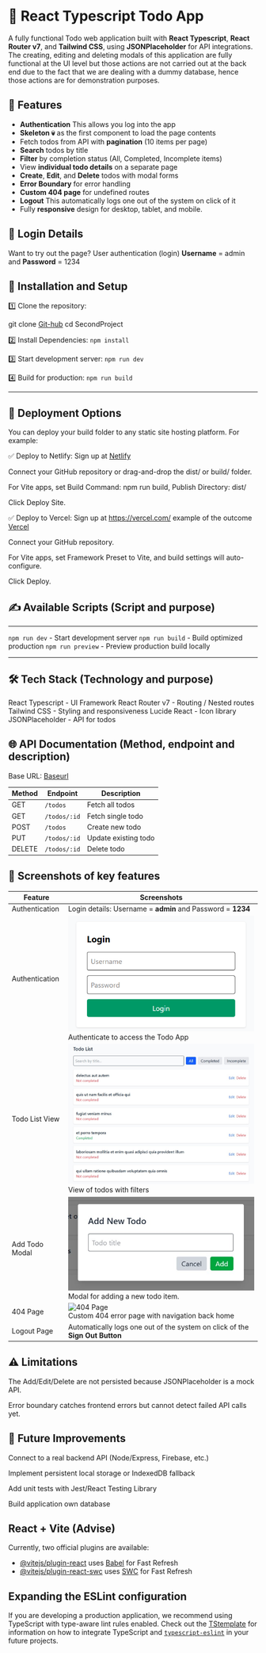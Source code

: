 # 📝 React Typescript Todo App

A fully functional Todo web application built with **React Typescript**, **React Router v7**, and **Tailwind CSS**, using **JSONPlaceholder** for API integrations. The creating, editing and deleting modals of this application are fully functional at the UI level but those actions are not carried out at the back end due to the fact that we are dealing with a dummy database, hence those actions are for demonstration purposes.


## 📌 Features

- **Authentication** This allows you log into the app
- **Skeleton 💀** as the first component to load the page contents
- Fetch todos from API with **pagination** (10 items per page)
- **Search** todos by title
- **Filter** by completion status (All, Completed, Incomplete items)
- View **individual todo details** on a separate page
- **Create**, **Edit**, and **Delete** todos with modal forms
- **Error Boundary** for error handling
- **Custom 404 page** for undefined routes
- **Logout** This automatically logs one out of the system on click of it
- Fully **responsive** design for desktop, tablet, and mobile.


## 🚀 Login Details
Want to try out the page?
User authentication (login)
**Username** = admin and **Password** = 1234

## 🚀 Installation and Setup

1️⃣ Clone the repository:


git clone [Git-hub](https://github.com/Git-Angel/ToDo_Project_Typescript)
cd SecondProject

2️⃣ Install Dependencies:
`npm install`

3️⃣ Start development server:
`npm run dev`

4️⃣ Build for production:
`npm run build`

---

## 🏁 Deployment Options
You can deploy your build folder to any static site hosting platform. For example:

✅ Deploy to Netlify:
Sign up at [Netlify](https://www.netlify.com/)

Connect your GitHub repository or drag-and-drop the dist/ or build/ folder.

For Vite apps, set Build Command: npm run build, Publish Directory: dist/

Click Deploy Site.


✅ Deploy to Vercel:
Sign up at https://vercel.com/ example of the outcome
 [Vercel](https://to-do-project-typesc-git-29a710-angelina-chima-onuohas-projects.vercel.app/)

Connect your GitHub repository.

For Vite apps, set Framework Preset to Vite, and build settings will auto-configure.

Click Deploy.


## ✍ Available Scripts (Script and purpose)

---
`npm run dev` - Start development server
`npm run build` - Build optimized production
`npm run preview` - Preview production build locally

---

## 🛠️ Tech Stack (Technology and purpose)

React Typescript - UI Framework
React Router v7 - Routing / Nested routes
Tailwind CSS - Styling and responsiveness
Lucide React - Icon library
JSONPlaceholder - API for todos


## 🌐 API Documentation (Method, endpoint and description)
Base URL: [Baseurl](`https://jsonplaceholder.typicode.com`)

| Method | Endpoint     | Description            |
| ------ | ------------ | ---------------------- |
| GET    | `/todos`     | Fetch all todos        |
| GET    | `/todos/:id` | Fetch single todo      |
| POST   | `/todos`     | Create new todo        |
| PUT    | `/todos/:id` | Update existing todo   |
| DELETE | `/todos/:id` | Delete todo            |



## 📸 Screenshots of key features

| Feature        | Screenshots                                                                                   |
| -------------- | ----------------------------------------------------------------------------------------------|
|Authentication  | Login details: Username = **admin** and Password = **1234**                                   |
|Authentication  | ![Todo list view](src/assets/Authentication.png) <br> Authenticate to access the Todo App     |
| Todo List View | ![Todo list view](src/assets/ToDoList.jpg) <br> View of todos with filters                    |
| Add Todo Modal | ![Add ToDo](src/assets/AddToDo.jpg) <br> Modal for adding a new todo item.                    |
| 404 Page       | ![404 Page](src/assets/Error404Page.avif) <br> Custom 404 error page with navigation back home|
| Logout Page    | Automatically logs one out of the system on click of the **Sign Out Button**                  |



## ⚠ Limitations

The Add/Edit/Delete are not persisted because JSONPlaceholder is a mock API.

Error boundary catches frontend errors but cannot detect failed API calls yet.


## 🔮 Future Improvements

Connect to a real backend API (Node/Express, Firebase, etc.)

Implement persistent local storage or IndexedDB fallback

Add unit tests with Jest/React Testing Library

Build application own database


## React + Vite (Advise)

Currently, two official plugins are available:

- [@vitejs/plugin-react](https://github.com/vitejs/vite-plugin-react/blob/main/packages/plugin-react)
uses [Babel](https://babeljs.io/) for Fast Refresh
- [@vitejs/plugin-react-swc](https://github.com/vitejs/vite-plugin-react/blob/main/packages/plugin-react-swc)
uses [SWC](https://swc.rs/) for Fast Refresh

## Expanding the ESLint configuration

If you are developing a production application, we recommend using TypeScript with type-aware lint rules enabled.
Check out the [TStemplate](https://github.com/vitejs/vite/tree/main/packages/create-vite/template-react-ts)
for information on how to integrate TypeScript and [`typescript-eslint`](https://typescript-eslint.io) in your future projects.
